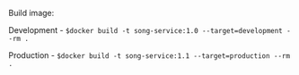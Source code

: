 Build image:

Development - `$docker build -t song-service:1.0 --target=development --rm .`

Production - `$docker build -t song-service:1.1 --target=production --rm .`
